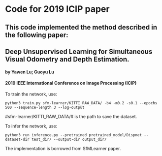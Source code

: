 # Code for 2019 ICIP paper


## This code implemented the method described in the following paper:

## Deep Unsupervised Learning for Simultaneous Visual Odometry and Depth Estimation.

#### by Yawen Lu; Guoyu Lu

#### 2019 IEEE International Conference on Image Processing (ICIP)



To train the network, use:
```
python3 train.py sfm-learner/KITTI_RAW_DATA/ -b4 -m0.2 -s0.1 --epochs 500 --sequence-length 3 --log-output
```

#sfm-learner/KITTI_RAW_DATA/# is the path to save the dataset. 


To infer the network, use:
```
python3 run_inference.py --pretrained pretrained_model/Dispnet --dataset-dir test_dir/ --output-dir output_dir/
```



The implementation is borrowed from SfMLearner paper.
